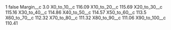<?xml version="1.0" encoding="UTF-8"?>
<CustomMetadata xmlns="http://soap.sforce.com/2006/04/metadata" xmlns:xsi="http://www.w3.org/2001/XMLSchema-instance" xmlns:xsd="http://www.w3.org/2001/XMLSchema">
    <label>1</label>
    <protected>false</protected>
    <values>
        <field>Margin__c</field>
        <value xsi:type="xsd:double">3.0</value>
    </values>
    <values>
        <field>X0_to_10__c</field>
        <value xsi:type="xsd:double">116.09</value>
    </values>
    <values>
        <field>X10_to_20__c</field>
        <value xsi:type="xsd:double">115.69</value>
    </values>
    <values>
        <field>X20_to_30__c</field>
        <value xsi:type="xsd:double">115.16</value>
    </values>
    <values>
        <field>X30_to_40__c</field>
        <value xsi:type="xsd:double">114.86</value>
    </values>
    <values>
        <field>X40_to_50__c</field>
        <value xsi:type="xsd:double">114.57</value>
    </values>
    <values>
        <field>X50_to_60__c</field>
        <value xsi:type="xsd:double">113.5</value>
    </values>
    <values>
        <field>X60_to_70__c</field>
        <value xsi:type="xsd:double">112.32</value>
    </values>
    <values>
        <field>X70_to_80__c</field>
        <value xsi:type="xsd:double">111.32</value>
    </values>
    <values>
        <field>X80_to_90__c</field>
        <value xsi:type="xsd:double">111.06</value>
    </values>
    <values>
        <field>X90_to_100__c</field>
        <value xsi:type="xsd:double">110.41</value>
    </values>
</CustomMetadata>
